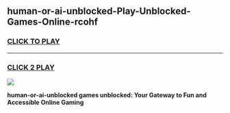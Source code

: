 
## human-or-ai-unblocked-Play-Unblocked-Games-Online-rcohf
<h3>
<a href="https://premium76.site?title=human-or-ai-unblocked&ref=25A">CLICK TO PLAY</a></h3>
<hr>

<h3>
<a href="https://premium76.site?title=human-or-ai-unblocked&ref=25A">CLICK 2 PLAY</a>
  
</h3>

<a href="https://premium76.site?title=human-or-ai-unblocked&ref=25A"><img src="https://clearcache.store/games.png"></a>


**human-or-ai-unblocked games unblocked: Your Gateway to Fun and Accessible Online Gaming**
